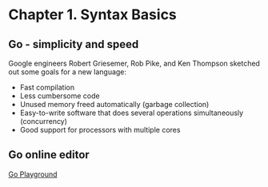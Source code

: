 # Chapter 1. Syntax Basics

## Go - simplicity  and speed
Google engineers Robert Griesemer, Rob Pike, and Ken Thompson
sketched out some goals for a new language:
- Fast compilation
- Less cumbersome code
- Unused memory freed automatically (garbage collection)
- Easy-to-write software that does several operations simultaneously
(concurrency)
- Good support for processors with multiple cores

## Go online editor
[Go Playground](https://go.dev/play/)